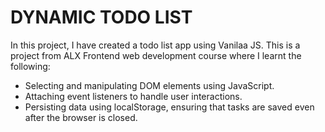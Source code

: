 # DYNAMIC TODO LIST

In this project, I have created a todo list app using Vanilaa JS.
This is a project from ALX Frontend web development course where I learnt the following:

- Selecting and manipulating DOM elements using JavaScript.
- Attaching event listeners to handle user interactions.
- Persisting data using localStorage, ensuring that tasks are saved even after the browser is closed.
